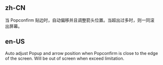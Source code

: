 ## zh-CN

当 Popconfirm 贴边时，自动偏移并且调整箭头位置。当超出过多时，则一同滚出屏幕。

## en-US

Auto adjust Popup and arrow position when Popconfirm is close to the edge of the screen. Will be out of screen when exceed limitation.
